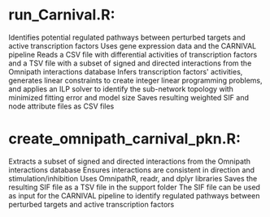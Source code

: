 # run_Carnival.R:

Identifies potential regulated pathways between perturbed targets and active transcription factors
Uses gene expression data and the CARNIVAL pipeline
Reads a CSV file with differential activities of transcription factors and a TSV file with a subset of signed and directed interactions from the Omnipath interactions database
Infers transcription factors' activities, generates linear constraints to create integer linear programming problems, and applies an ILP solver to identify the sub-network topology with minimized fitting error and model size
Saves resulting weighted SIF and node attribute files as CSV files

# create_omnipath_carnival_pkn.R:

Extracts a subset of signed and directed interactions from the Omnipath interactions database
Ensures interactions are consistent in direction and stimulation/inhibition
Uses OmnipathR, readr, and dplyr libraries
Saves the resulting SIF file as a TSV file in the support folder
The SIF file can be used as input for the CARNIVAL pipeline to identify regulated pathways between perturbed targets and active transcription factors